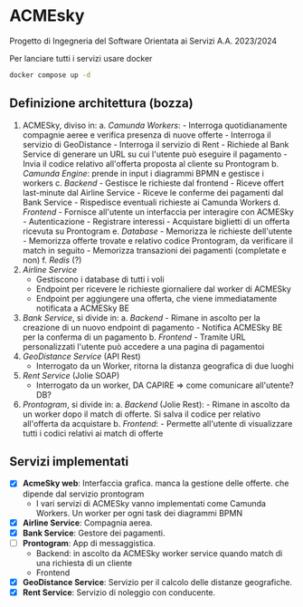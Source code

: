 # ACMEsky

Progetto di Ingegneria del Software Orientata ai Servizi A.A. 2023/2024

Per lanciare tutti i servizi usare docker

```bash
docker compose up -d
```

## Definizione architettura (bozza)

1. ACMESky, diviso in:
    a. *Camunda Workers*:
        - Interroga quotidianamente compagnie aeree e verifica presenza di nuove offerte
        - Interroga il servizio di GeoDistance
        - Interroga il servizio di Rent
        - Richiede al Bank Service di generare un URL su cui l'utente può eseguire il pagamento
        - Invia il codice relativo all'offerta proposta al cliente su Prontogram
    b. *Camunda Engine*: prende in input i diagrammi BPMN e gestisce i workers
    c. *Backend*
        - Gestisce le richieste dal frontend
        - Riceve offert last-minute dal Airline Service
        - Riceve le conferme dei pagamenti dal Bank Service
        - Rispedisce eventuali richieste ai Camunda Workers
    d. *Frontend*
        - Fornisce all'utente un interfaccia per interagire con ACMESky
        - Autenticazione
        - Registrare interessi
        - Acquistare biglietti di un offerta ricevuta su Prontogram
    e. *Database*
        - Memorizza le richieste dell'utente
        - Memorizza offerte trovate e relativo codice Prontogram, da verificare il match in seguito
        - Memorizza transazioni dei pagamenti (completate e non)
    f. *Redis* (?)
2. *Airline Service*
    - Gestiscono i database di tutti i voli
    - Endpoint per ricevere le richieste giornaliere dal worker di ACMESky
    - Endpoint per aggiungere una offerta, che viene immediatamente notificata a ACMESky BE
3. *Bank Service*, si divide in:
    a. *Backend*
        - Rimane in ascolto per la creazione di un nuovo endpoint di pagamento
        - Notifica ACMESky BE per la conferma di un pagamento
    b. *Frontend*
        - Tramite URL personalizzati l'utente può accedere a una pagina di pagamentoi
4. *GeoDistance Service* (API Rest)
    - Interrogato da un Worker, ritorna la distanza geografica di due luoghi
5. *Rent Service* (Jolie SOAP)
    - Interrogato da un worker, DA CAPIRE => come comunicare all'utente? DB?
6. *Prontogram*, si divide in:
    a. *Backend* (Jolie Rest):
        - Rimane in ascolto da un worker dopo il match di offerte. Si salva il codice per relativo all'offerta da acquistare
    b. *Frontend*:
        - Permette all'utente di visualizzare tutti i codici relativi ai match di offerte

## Servizi implementati
- [x] **AcmeSky web**: Interfaccia grafica. manca la gestione delle offerte. che dipende dal servizio prontogram
    - I vari servizi di ACMESky vanno implementati come Camunda Workers. Un worker per ogni task dei diagrammi BPMN
- [x] **Airline Service**: Compagnia aerea. 
- [x] **Bank Service**: Gestore dei pagamenti.
- [ ] **Prontogram**: App  di messaggistica.
    - Backend: in ascolto da ACMESky worker service quando match di una richiesta di un cliente
    - Frontend
- [x] **GeoDistance Service**: Servizio per il calcolo delle distanze geografiche.
- [x] **Rent Service**: Servizio di noleggio con conducente.
